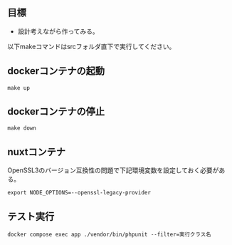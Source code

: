 ## 目標

- 設計考えながら作ってみる。


以下makeコマンドはsrcフォルダ直下で実行してください。

## dockerコンテナの起動
```shell
make up
```

## dockerコンテナの停止
```shell
make down
```


## nuxtコンテナ
OpenSSL3のバージョン互換性の問題で下記環境変数を設定しておく必要がある。
```shell
export NODE_OPTIONS=--openssl-legacy-provider
```

## テスト実行
```shell
docker compose exec app ./vendor/bin/phpunit --filter=実行クラス名
```